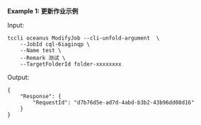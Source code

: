 **Example 1: 更新作业示例**



Input: 

```
tccli oceanus ModifyJob --cli-unfold-argument  \
    --JobId cql-6iaginqp \
    --Name test \
    --Remark 测试 \
    --TargetFolderId folder-xxxxxxxx
```

Output: 
```
{
    "Response": {
        "RequestId": "d7b76d5e-ad7d-4abd-b3b2-43b96dd08d16"
    }
}
```

